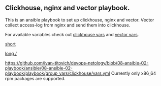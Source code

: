 ## Clickhouse, nginx and vector playbook.
This is an ansible playbook to set up clickhouse, nginx and vector. Vector collect access-log from nginx and send them into clickhouse.

For available variables check out [clickhouse vars](https://github.com/ivan-titovich/devops-netology/blob/08-ansible-02-playbook/ansible/08-ansible-02-playbook/playbook/group_vars/clickhouse/vars.yml) and [vector vars](https://github.com/ivan-titovich/devops-netology/blob/08-ansible-02-playbook/ansible/08-ansible-02-playbook/playbook/group_vars/vector/vars.yml).

[short](playbook/group_vars/clickhouse/vars.yml)


[long /](/08-ansible-02-playbook/playbook/group_vars/clickhouse/vars.yml)

https://github.com/ivan-titovich/devops-netology/blob/08-ansible-02-playbook/ansible/08-ansible-02-playbook/playbook/group_vars/clickhouse/vars.yml
Currently only x86_64 rpm packages are supported.